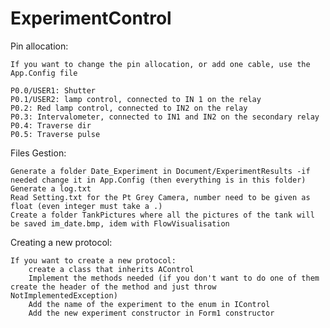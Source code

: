 # ExperimentControl

Pin allocation:

	If you want to change the pin allocation, or add one cable, use the App.Config file

	P0.0/USER1: Shutter
	P0.1/USER2: lamp control, connected to IN 1 on the relay
	P0.2: Red lamp control, connected to IN2 on the relay
	P0.3: Intervalometer, connected to IN1 and IN2 on the secondary relay
	P0.4: Traverse dir
	P0.5: Traverse pulse



Files Gestion:

	Generate a folder Date_Experiment in Document/ExperimentResults -if needed change it in App.Config (then everything is in this folder)
	Generate a log.txt
	Read Setting.txt for the Pt Grey Camera, number need to be given as float (even integer must take a .)
	Create a folder TankPictures where all the pictures of the tank will be saved im_date.bmp, idem with FlowVisualisation

Creating a new protocol:
	
	If you want to create a new protocol:
		create a class that inherits AControl
		Implement the methods needed (if you don't want to do one of them create the header of the method and just throw NotImplementedException)
		Add the name of the experiment to the enum in IControl
		Add the new experiment constructor in Form1 constructor

